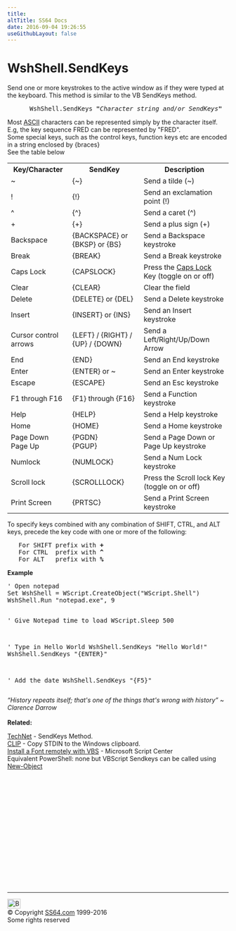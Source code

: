 ```yaml
---
title:
altTitle: SS64 Docs
date: 2016-09-04 19:26:55
useGithubLayout: false
---
```

<!-- #BeginLibraryItem "/Library/head_vb.lbi" --><!-- #EndLibraryItem --><h1>WshShell.SendKeys </h1> 
<p>Send one or more keystrokes to the active window as if they were 
  typed at the keyboard. This method is similar to the VB SendKeys method.</p>
<pre>      WshShell.SendKeys <b>"</b><i>Character_string_and/or_SendKeys</i><b>"</b></pre>
<p>Most <a href="../ascii.html">ASCII</a> characters can be represented simply by the character itself. <br>
  E.g, the key sequence FRED can be represented  by <span class="code">"FRED"</span>. <br>
  Some special keys, such as the control keys, function keys etc are encoded in 
  a string enclosed by {braces} <br>
  See the table below </p>
<table>
  <tbody><tr> 
    <th><b>Key/Character</b></th>
    <th><b>SendKey</b></th>
    <th><b>Description</b></th>
  </tr>
  <tr> 
    <td>~</td>
    <td>{~}</td>
    <td>Send a tilde (~)</td>
  </tr>
  <tr> 
    <td> !</td>
    <td>{!}</td>
    <td> Send an exclamation point (!)</td>
  </tr>
  <tr> 
    <td> ^</td>
    <td> {^}</td>
    <td>Send a caret (^)</td>
  </tr>
  <tr> 
    <td>+</td>
    <td>{+}</td>
    <td>Send a plus sign (+)</td>
  </tr>
  <tr> 
    <td>Backspace</td>
    <td>{BACKSPACE} or {BKSP} or {BS}</td>
    <td>Send a Backspace keystroke</td>
  </tr>
  <tr>
<td>Break</td>
<td>{BREAK}</td>
<td>Send a Break keystroke</td>
</tr>
<tr>
<td>Caps Lock</td>
<td>{CAPSLOCK}</td>
<td>Press the <a href="../case.html">Caps Lock</a> Key (toggle on or off)</td>
</tr>
<tr> 
  <td>Clear</td>
  <td>{CLEAR}</td>
  <td>Clear the field</td>
</tr>
  <tr> 
    <td>Delete</td>
    <td>{DELETE} or {DEL}</td>
    <td>Send a Delete keystroke</td>
  </tr>
  <tr>
<td>Insert</td>
<td>{INSERT} or {INS}</td>
<td>Send an Insert keystroke</td>
</tr>
<tr> 
  <td>Cursor control arrows</td>
  <td>{LEFT} / {RIGHT} / {UP} / {DOWN}</td>
  <td>Send a Left/Right/Up/Down Arrow</td>
</tr>
  <tr> 
    <td>End</td>
    <td>{END}</td>
    <td>Send an End keystroke</td>
  </tr>
  <tr> 
    <td>Enter</td>
    <td>{ENTER} or ~</td>
    <td>Send an Enter keystroke</td>
  </tr>
  <tr> 
    <td>Escape</td>
    <td>{ESCAPE}</td>
    <td>Send an Esc keystroke</td>
  </tr>
  <tr> 
    <td>F1 through F16</td>
    <td>{F1} through {F16}</td>
    <td>Send a Function keystroke</td>
  </tr>
  <tr>
<td>Help</td>
<td>{HELP}</td>
<td>Send a Help keystroke</td>
</tr>
<tr>
<td>Home</td>
<td>{HOME}</td>
<td>Send a Home keystroke</td>
</tr>
<tr> 
  <td>Page Down<br>
Page Up</td>
  <td>{PGDN}<br>
{PGUP}</td>
  <td>Send a Page Down or Page Up keystroke</td>
</tr>
<tr>
<td>Numlock</td>
<td>{NUMLOCK}</td>
<td>Send a Num Lock keystroke</td>
</tr>
<tr>
<td>Scroll lock</td>
<td>{SCROLLLOCK}</td>
<td>Press the Scroll lock  Key (toggle on or off)</td>
</tr>
<tr>
<td>Print Screen</td>
<td>{PRTSC}</td>
<td>Send a  Print Screen keystroke</td>
</tr>
</tbody></table>
<p> To specify keys combined with any combination of  
SHIFT, CTRL, and ALT keys, precede the key code with 
one or more of the following:</p>
<pre>   For SHIFT prefix with <b>+</b>
   For CTRL  prefix with <b>^</b>
   For ALT   prefix with <b>%</b></pre>
<p><b>Example</b></p>
<pre>' Open notepad 
Set WshShell = WScript.CreateObject("WScript.Shell")
WshShell.Run "notepad.exe", 9

' Give Notepad time to load
WScript.Sleep 500 

' Type in Hello World
WshShell.SendKeys "Hello World!"
WshShell.SendKeys "{ENTER}"

' Add the date
WshShell.SendKeys "{F5}"</pre>
<p><i class="quote">“History repeats itself; that's one of the things that's wrong with history” ~ Clarence Darrow</i><br>
<br>
<b>Related:</b></p>
<p><a href="http://social.technet.microsoft.com/wiki/contents/articles/5169.vbscript-sendkeys-method.aspx">TechNet</a> - SendKeys Method.<br>
<a href="../nt/clip.html">CLIP</a> - Copy STDIN to the Windows clipboard.<br>
<a href="http://gallery.technet.microsoft.com/scriptcenter/fb742f92-e594-4d0c-8b79-27564c575133">Install a Font remotely with VBS</a> - Microsoft Script Center<br>
Equivalent PowerShell: none but VBScript Sendkeys can be called using <a href="../ps/new-object.html">New-Object</a> </p><!-- #BeginLibraryItem "/Library/foot_vb.lbi" --><p><script async="" src="//pagead2.googlesyndication.com/pagead/js/adsbygoogle.js"></script>
<!-- VB300 -->
<ins class="adsbygoogle" style="display:inline-block;width:300px;height:250px" data-ad-client="ca-pub-6140977852749469" data-ad-slot="1683739502"></ins>
<script>
(adsbygoogle = window.adsbygoogle || []).push({});
</script></p>
<hr>
<div id="bl" class="footer"><a href="#"><img src="../images/top.png" width="30" height="22" alt="Back to the Top"></a></div>
<div id="br" class="footer, tagline">© Copyright <a href="http://ss64.com/">SS64.com</a> 1999-2016<br>
Some rights reserved</div><!-- #EndLibraryItem -->

